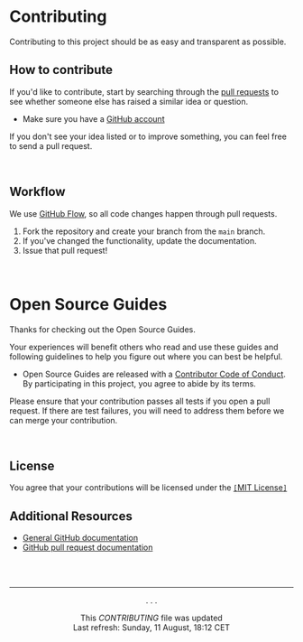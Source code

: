# Contributing

Contributing to this project should be as easy and transparent as possible.

## How to contribute

If you'd like to contribute, start by searching through the [pull requests](https://github.com/github/opensource.guide/pulls) to see whether someone else has raised a similar idea or question.

- Make sure you have a [GitHub account](https://github.com/signup/free)

If you don't see your idea listed or to improve something, you can feel free to send a pull request.

<br>

## Workflow

We use [GitHub Flow](https://guides.github.com/introduction/flow/), so all code changes happen through pull requests.

1.  Fork the repository and create your branch from the `main` branch.
2.  If you've changed the functionality, update the documentation.
3.  Issue that pull request!

<br>

# Open Source Guides

Thanks for checking out the Open Source Guides.

Your experiences will benefit others who read and use these guides and following guidelines to help you figure out where you can best be helpful.

- Open Source Guides are released with a [Contributor Code of Conduct](.github/CODE_OF_CONDUCT.md). By participating in this project, you agree to abide by its terms.

Please ensure that your contribution passes all tests if you open a pull request. If there are test failures, you will need to address them before we can merge your contribution.

<br>

## License

You agree that your contributions will be licensed under the <a href="https://github.com/escummy/vscode-settings-json/blob/main/LICENSE">`[`MIT License`]`</a>

## Additional Resources

- [General GitHub documentation](https://help.github.com/)
- [GitHub pull request documentation](https://help.github.com/articles/creating-a-pull-request/)
<!-- - [Contributor License Agreement](https://cla.escummy.com/) -->

<br><br>

---

<p align="center">. . .</p>

<p align="center">This <i>CONTRIBUTING</i> file was updated</br>Last refresh: Sunday, 11 August, 18:12 CET<br/></p>

<br><br><br>

